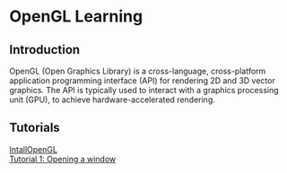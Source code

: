 # OpenGL Learning
## Introduction
OpenGL (Open Graphics Library) is a cross-language, cross-platform application programming interface (API) for rendering 2D and 3D vector graphics. The API is typically used to interact with a graphics processing unit (GPU), to achieve hardware-accelerated rendering.

## Tutorials
[IntallOpenGL](http://www.codebind.com/linux-tutorials/install-opengl-ubuntu-linux/)    
[Tutorial 1: Opening a window](http://www.opengl-tutorial.org/beginners-tutorials/tutorial-1-opening-a-window/)    
